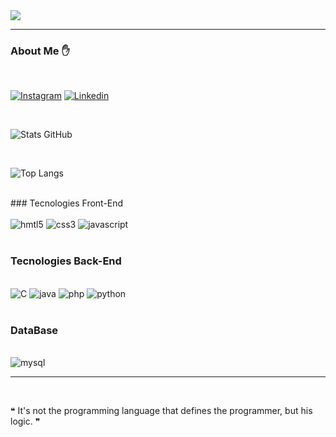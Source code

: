 
<img src="https://64.media.tumblr.com/54805606e41234da265775f4ee8631ef/41d4a35f37c5abf1-f6/s1280x1920/c86995ddee2840dabfff99995367a58ed1382687.gif">

<br/>
<hr/>

### About Me ✋

<br/>

[![Instagram](https://img.shields.io/badge/Instagram-E4405F?style=for-the-badge&logo=instagram&logoColor=white)](https://www.instagram.com/brwn0_henriwue/)
[![Linkedin](https://img.shields.io/badge/LinkedIn-0077B5?style=for-the-badge&logo=linkedin&logoColor=white)](www.linkedin.com/in/bruno-henrique-a1b054141)

<br/>

![Stats GitHub](https://github-readme-stats.vercel.app/api?username=DevBrun0&show_icons=true&theme=dracula)

<br/>

![Top Langs](https://github-readme-stats.vercel.app/api/top-langs/?username=DevBrun0&hide_progress=false&theme=dracula)

<br/>
### Tecnologies Front-End 

<div style="display: inline_block"><br/>
    <img aling="center" alt="hmtl5" src="https://img.shields.io/badge/HTML5-E34F26?style=for-the-badge&logo=html5&logoColor=white">
    <img aling="center" alt="css3" src="https://img.shields.io/badge/CSS3-1572B6?style=for-the-badge&logo=css3&logoColor=white"/>
    <img aling="center" alt="javascript" src="https://img.shields.io/badge/JavaScript-F7DF1E?style=for-the-badge&logo=javascript&logoColor=black"/>
</div>

<br/>

### Tecnologies Back-End 

<div style="display: inline_block"><br/>
    <img aling="center" alt="C" src="https://img.shields.io/badge/C-00599C?style=for-the-badge&logo=c&logoColor=white">
    <img aling="center" alt="java" src="https://img.shields.io/badge/Java-ED8B00?style=for-the-badge&logo=openjdk&logoColor=white"/>
    <img aling="center" alt="php" src="https://img.shields.io/badge/PHP-777BB4?style=for-the-badge&logo=php&logoColor=white"/>
    <img aling="center" alt="python" src="https://img.shields.io/badge/Python-3776AB?style=for-the-badge&logo=python&logoColor=white"/>
    
</div>

<br/>

### DataBase 

<div style="display: inline_block"><br/>
   <img aling="center" alt="mysql" src="https://img.shields.io/badge/MySQL-00000F?style=for-the-badge&logo=mysql&logoColor=white">
    
</div>
<hr/>
<br/>

❝ It's not the programming language that defines the programmer, but his logic. ❞
